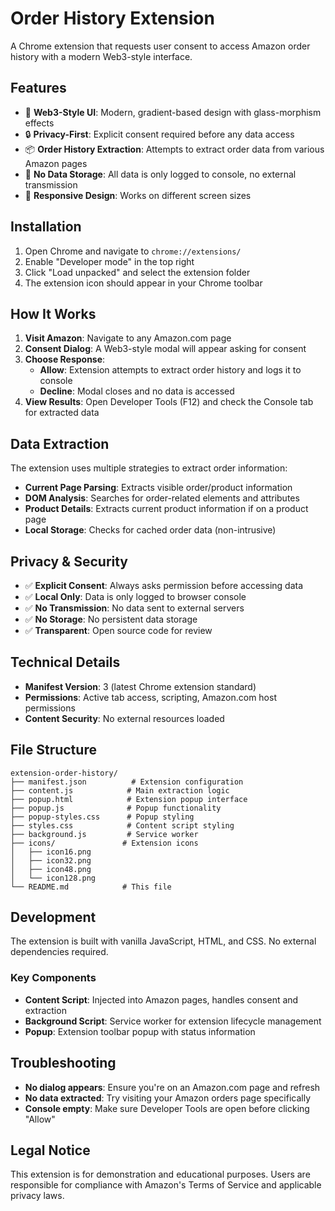 # Order History Extension

A Chrome extension that requests user consent to access Amazon order history with a modern Web3-style interface.

## Features

- 🎨 **Web3-Style UI**: Modern, gradient-based design with glass-morphism effects
- 🔒 **Privacy-First**: Explicit consent required before any data access
- 📦 **Order History Extraction**: Attempts to extract order data from various Amazon pages
- 🚫 **No Data Storage**: All data is only logged to console, no external transmission
- 📱 **Responsive Design**: Works on different screen sizes

## Installation

1. Open Chrome and navigate to `chrome://extensions/`
2. Enable "Developer mode" in the top right
3. Click "Load unpacked" and select the extension folder
4. The extension icon should appear in your Chrome toolbar

## How It Works

1. **Visit Amazon**: Navigate to any Amazon.com page
2. **Consent Dialog**: A Web3-style modal will appear asking for consent
3. **Choose Response**:
   - **Allow**: Extension attempts to extract order history and logs it to console
   - **Decline**: Modal closes and no data is accessed
4. **View Results**: Open Developer Tools (F12) and check the Console tab for extracted data

## Data Extraction

The extension uses multiple strategies to extract order information:

- **Current Page Parsing**: Extracts visible order/product information
- **DOM Analysis**: Searches for order-related elements and attributes
- **Product Details**: Extracts current product information if on a product page
- **Local Storage**: Checks for cached order data (non-intrusive)

## Privacy & Security

- ✅ **Explicit Consent**: Always asks permission before accessing data
- ✅ **Local Only**: Data is only logged to browser console
- ✅ **No Transmission**: No data sent to external servers
- ✅ **No Storage**: No persistent data storage
- ✅ **Transparent**: Open source code for review

## Technical Details

- **Manifest Version**: 3 (latest Chrome extension standard)
- **Permissions**: Active tab access, scripting, Amazon.com host permissions
- **Content Security**: No external resources loaded

## File Structure

```
extension-order-history/
├── manifest.json          # Extension configuration
├── content.js            # Main extraction logic
├── popup.html            # Extension popup interface
├── popup.js              # Popup functionality
├── popup-styles.css      # Popup styling
├── styles.css            # Content script styling
├── background.js         # Service worker
├── icons/               # Extension icons
│   ├── icon16.png
│   ├── icon32.png
│   ├── icon48.png
│   └── icon128.png
└── README.md            # This file
```

## Development

The extension is built with vanilla JavaScript, HTML, and CSS. No external dependencies required.

### Key Components

- **Content Script**: Injected into Amazon pages, handles consent and extraction
- **Background Script**: Service worker for extension lifecycle management
- **Popup**: Extension toolbar popup with status information

## Troubleshooting

- **No dialog appears**: Ensure you're on an Amazon.com page and refresh
- **No data extracted**: Try visiting your Amazon orders page specifically
- **Console empty**: Make sure Developer Tools are open before clicking "Allow"

## Legal Notice

This extension is for demonstration and educational purposes. Users are responsible for compliance with Amazon's Terms of Service and applicable privacy laws.
